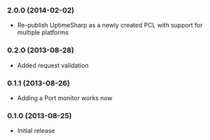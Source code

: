 ### 2.0.0 (2014-02-02)

- Re-publish UptimeSharp as a newly created PCL with support for multiple platforms

### 0.2.0 (2013-08-28)

- Added request validation

### 0.1.1 (2013-08-26)

- Adding a Port monitor works now

### 0.1.0 (2013-08-25)

- Initial release